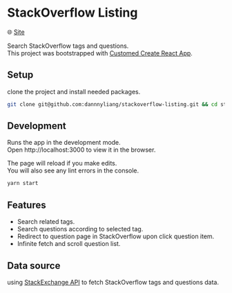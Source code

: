 # StackOverflow Listing

🌐 [Site](https://stackoverflow-listing.vercel.app/)

Search StackOverflow tags and questions.\
This project was bootstrapped with [Customed Create React App](https://github.com/dannnyliang/cra-template).

## Setup
clone the project and install needed packages.

```bash
git clone git@github.com:dannnyliang/stackoverflow-listing.git && cd stackoverflow-listing && yarn
```

## Development
Runs the app in the development mode.\
Open http://localhost:3000 to view it in the browser.

The page will reload if you make edits.\
You will also see any lint errors in the console.

```bash
yarn start
```

## Features
- Search related tags.
- Search questions according to selected tag.
- Redirect to question page in StackOverflow upon click question item.
- Infinite fetch and scroll question list.

## Data source
using [StackExchange API](https://api.stackexchange.com/docs) to fetch StackOverflow tags and questions data.

